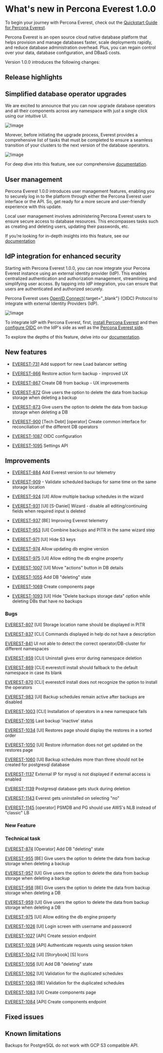 # What's new in Percona Everest 1.0.0

To begin your journey with Percona Everest, check out the [Quickstart Guide for Percona Everest](../quickstart-guide/quick-install.md).

Percona Everest is an open source cloud native database platform that helps provision and manage databases faster, scale deployments rapidly, and reduce database administration overhead. Plus, you can regain control over your data, database configuration, and DBaaS costs.

Version 1.0.0 introduces the following changes:


## Release highlights

## Simplified database operator upgrades

We are excited to announce that you can now upgrade database operators and all their components across any namespace with just a single click using our intuitive UI.

![!image](../images/upgrade_operator.png)

Morever, before initiating the upgrade process, Everest provides a comprehensive list of tasks that must be completed to ensure a seamless transition of your clusters to the next version of the database operators.

![!image](images/operator_upgrade_pending.png)

For deep dive into this feature, see our comprehensive [documentation](https://docs.percona.com/everest/upgrade/upgrade_operators.html).



## User management

Percona Everest 1.0.0 introduces user management features, enabling you to securely log in to the platform through either the Percona Everest user interface or the API. So, get ready for a more secure and user-friendly experience with this update.
		
Local user management involves administering Percona Everest users to ensure secure access to database resources. This encompasses tasks such as creating and deleting users, updating their passwords, etc.

If you’re looking for in-depth insights into this feature, see our [documentation]() 


## IdP integration for enhanced security

Starting with Percona Everest 1.0.0, you can now integrate your Percona Everest instance using an external identity provider (IdP). This enables centralized authentication and authorization management, streamlining and simplifying user access. By tapping into IdP integration, you can ensure that users are authenticated and authorized securely.

Percona Everest uses [OpenID Connect](https://auth0.com/docs/authenticate/protocols/openid-connect-protocol){:target="_blank"} (OIDC) Protocol to integrate with external Identity Providers (IdP).

![!image](../images/sso_login.png)

To integrate IdP with Percona Everest, first, [install Percona Everest](../install/installEverest.md) and then [configure OIDC](../secure/IdP_integration#configure-oidc-on-the-providerss-side) on the IdP's side as well as the [Percona Everest side](../secure/IdP_integration#configure-oidc-on-percona-everest-side).

To explore the depths of this feature, delve into our [documentation](https://docs.percona.com/everest/secure/IdP_integratiopn.html).


## New features

- [EVEREST-731](https://perconadev.atlassian.net/browse/EVEREST-731) Add support for new Load balancer setting

- [EVEREST-866](https://perconadev.atlassian.net/browse/EVEREST-866) Restore action form backup - improved UX

- [EVEREST-867](https://perconadev.atlassian.net/browse/EVEREST-867) Create DB from backup - UX improvements

- [EVEREST-872](https://perconadev.atlassian.net/browse/EVEREST-872) Give users the option to delete the data from backup storage when deleting a backup

- [EVEREST-873](https://perconadev.atlassian.net/browse/EVEREST-873) Give users the option to delete the data from backup storage when deleting a DB

- [EVEREST-900](https://perconadev.atlassian.net/browse/EVEREST-900) \[Tech Debt\] \[operator\] Create common interface for reconciliation of the different DB operators


- [EVEREST-1087](https://perconadev.atlassian.net/browse/EVEREST-1087) OIDC configuration

- [EVEREST-1095](https://perconadev.atlassian.net/browse/EVEREST-1095) Settings API


## Improvements

- [EVEREST-884](https://perconadev.atlassian.net/browse/EVEREST-884) Add Everest version to our telemetry

- [EVEREST-909](https://perconadev.atlassian.net/browse/EVEREST-909) - Validate scheduled backups for same time on the same storage location

- [EVEREST-924](https://perconadev.atlassian.net/browse/EVEREST-924) \[UI\] Allow multiple backup schedules in the wizard

- [EVEREST-931](https://perconadev.atlassian.net/browse/EVEREST-931) \[UI\] \[S-Daniel\] Wizard - disable all editing/continuing fields when required input is deleted 

- [EVEREST-937](https://perconadev.atlassian.net/browse/EVEREST-937) \[BE\] Improving Everest telemetry

- [EVEREST-953](https://perconadev.atlassian.net/browse/EVEREST-953) \[UI\] Combine backups and PITR in the same wizard step


- [EVEREST-971](https://perconadev.atlassian.net/browse/EVEREST-971) \[UI\] Hide S3 keys


- [EVEREST-974](https://perconadev.atlassian.net/browse/EVEREST-974) Allow updating db engine version

- [EVEREST-975](https://perconadev.atlassian.net/browse/EVEREST-975) \[UI\] Allow editing the db engine property

- [EVEREST-1007](https://perconadev.atlassian.net/browse/EVEREST-1007) \[UI\] Move "actions" button in DB details


- [EVEREST-1055](https://perconadev.atlassian.net/browse/EVEREST-1055) Add DB "deleting" state

- [EVEREST-1069](https://perconadev.atlassian.net/browse/EVEREST-1069) Create components page

- [EVEREST-1093](https://perconadev.atlassian.net/browse/EVEREST-1093) \[UI\] Hide "Delete backups storage data" option while deleting DBs that have no backups


### Bugs

[EVEREST-807](https://perconadev.atlassian.net/browse/EVEREST-807) \[UI\] Storage location name should be displayed in PITR

[EVEREST-837](https://perconadev.atlassian.net/browse/EVEREST-837) \[CLI\] Commands displayed in help do not have a description

[EVEREST-841](https://perconadev.atlassian.net/browse/EVEREST-841) UI not able to detect the correct operator/DB-cluster for different namespaces

[EVEREST-859](https://perconadev.atlassian.net/browse/EVEREST-859) \[CLI\] Uninstall gives error during namespace deletion

[EVEREST-869](https://perconadev.atlassian.net/browse/EVEREST-869) \[CLI\] everestctl install should fallback to the default namespace in case its blank

[EVEREST-870](https://perconadev.atlassian.net/browse/EVEREST-870) \[CLI\] everestctl install does not recognize the option to install the operators


[EVEREST-983](https://perconadev.atlassian.net/browse/EVEREST-983) \[UI\] Backup schedules remain active after backups are disabled

[EVEREST-1003](https://perconadev.atlassian.net/browse/EVEREST-1003) \[CLI\] Installation of operators in a new namespace fails

[EVEREST-1016](https://perconadev.atlassian.net/browse/EVEREST-1016) Last backup 'inactive' status


[EVEREST-1034](https://perconadev.atlassian.net/browse/EVEREST-1034) \[UI\] Restores page should display the restores in a sorted order


[EVEREST-1050](https://perconadev.atlassian.net/browse/EVEREST-1050) \[UI\] Restore information does not get updated on the restores page


[EVEREST-1060](https://perconadev.atlassian.net/browse/EVEREST-1060) \[UI\] Backup schedules more than three should not be created for postgresql database


[EVEREST-1137](https://perconadev.atlassian.net/browse/EVEREST-1137) External IP for mysql is not displayed if external access is enabled

[EVEREST-1139](https://perconadev.atlassian.net/browse/EVEREST-1139) Postgresql database gets stuck during deletion

[EVEREST-1143](https://perconadev.atlassian.net/browse/EVEREST-1143) Everest gets uninstalled on selecting "no"

[EVEREST-1145](https://perconadev.atlassian.net/browse/EVEREST-1145) \[operator\] PSMDB and PG should use AWS's NLB instead of "classic" LB


### New Feature



### Technical task

[EVEREST-874](https://perconadev.atlassian.net/browse/EVEREST-874) \[Operator\] Add DB "deleting" state

[EVEREST-955](https://perconadev.atlassian.net/browse/EVEREST-955) \[BE\] Give users the option to delete the data from backup storage when deleting a backup

[EVEREST-957](https://perconadev.atlassian.net/browse/EVEREST-957) \[UI\] Give users the option to delete the data from backup storage when deleting a backup

[EVEREST-958](https://perconadev.atlassian.net/browse/EVEREST-958) \[BE\] Give users the option to delete the data from backup storage when deleting a DB

[EVEREST-959](https://perconadev.atlassian.net/browse/EVEREST-959) \[UI\] Give users the option to delete the data from backup storage when deleting a DB

[EVEREST-975](https://perconadev.atlassian.net/browse/EVEREST-975) \[UI\] Allow editing the db engine property

[EVEREST-1026](https://perconadev.atlassian.net/browse/EVEREST-1026) \[UI\] Login screen with username and password

[EVEREST-1027](https://perconadev.atlassian.net/browse/EVEREST-1027) \[API\] Create session endpoint

[EVEREST-1028](https://perconadev.atlassian.net/browse/EVEREST-1028) \[API\] Authenticate requests using session token

[EVEREST-1042](https://perconadev.atlassian.net/browse/EVEREST-1042) \[UI\] \[Storybook\] \[S\] Icons

[EVEREST-1056](https://perconadev.atlassian.net/browse/EVEREST-1056) \[UI\] Add DB "deleting" state

[EVEREST-1062](https://perconadev.atlassian.net/browse/EVEREST-1062) \[UI\] Validation for the duplicated schedules

[EVEREST-1063](https://perconadev.atlassian.net/browse/EVEREST-1063) \[BE\] Validation for the duplicated schedules

[EVEREST-1083](https://perconadev.atlassian.net/browse/EVEREST-1083) \[UI\] Create components page

[EVEREST-1084](https://perconadev.atlassian.net/browse/EVEREST-1084) \[API\] Create components endpoint


## Fixed issues



## Known limitations

Backups for PostgreSQL do not work with GCP S3 compatible API.

















